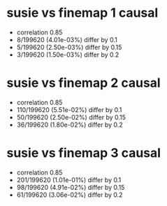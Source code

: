 # susie vs finemap  1 causal

- correlation 0.85
- 8/199620 (4.01e-03%) differ by 0.1
- 5/199620 (2.50e-03%) differ by 0.15
- 3/199620 (1.50e-03%) differ by 0.2


# susie vs finemap  2 causal

- correlation 0.85
- 110/199620 (5.51e-02%) differ by 0.1
- 50/199620 (2.50e-02%) differ by 0.15
- 36/199620 (1.80e-02%) differ by 0.2


# susie vs finemap  3 causal

- correlation 0.85
- 201/199620 (1.01e-01%) differ by 0.1
- 98/199620 (4.91e-02%) differ by 0.15
- 61/199620 (3.06e-02%) differ by 0.2


